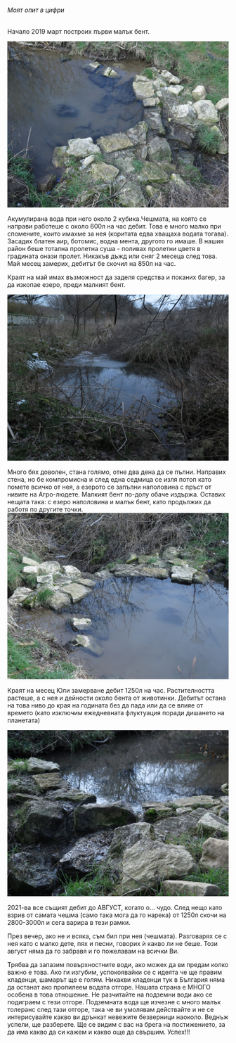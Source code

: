 ###### Моят опит в цифри

Начало 2019 март построих първи малък бент. 

![Бент 1](/bent1.jpg "Бент 1")     

Aкумулирана вода при него около 2 кубика.Чешмата, на която се направи работеше с около 600л на час дебит. Това е много малко при спомените, които имахме за нея (коритата едва хващаха водата тогава). Засадих блатен аир, ботомис, водна мента, другото го имаше. В нашия район беше тотална пролетна суша - поливах пролетни цветя в градината онази пролет. Никакъв дъжд или сняг 2 месеца след това. Май месец замерих, дебитът бе скочил на 850л на час. 

Краят на май имах възможност да заделя средства и поканих багер, за да изкопае езеро, преди малкият бент. 

![Езеро](/ezero.jpg "Езеро")     

Много бях доволен, стана голямо, отне два дена да се пълни. Направих стена, но бе компромисна и след една седмица се изля потоп като помете всичко от нея, а езерото се запълни наполовина с пръст от нивите на Агро-людете. Малкият бент по-долу обаче издържа. Оставих нещата така: с езеро наполовина и малък бент, като продължих да работя по другите точки. 
![Бент 2](/bent2.jpg "Бент 2")     

Краят на месец Юли замерване дебит 1250л на час. Растителността растеше, а с нея и дейности около бента от животинки.
Дебитът остана на това ниво до края на годината без да пада или да се влияе от времето (като изключим ежедневната флуктуация поради дишането на планетата)

![Бент 3](/bent3.jpg "Бент 3")
  
2021-ва все същият дебит до АВГУСТ, когато о... чудо. След нещо като взрив от самата чешма (само така мога да го нарека) от 1250л скочи на 2800-3000л и сега варира в тези рамки. 

През вечер, ако не и всяка, съм бил при нея (чешмата). Разговарях се с нея като с малко дете, пях и песни, говорих ѝ какво ли не беше.
Този август няма да го забравя и го пожелавам на всички Ви.

Трябва да запазим повърхностните води, ако можех да ви предам колко важно е това. Ако ги изгубим, успокоявайки се с идеята че ще правим кладенци, шамарът ще е голям. Никакви кладенци тук в България няма да останат ако пропилеем водата отгоре. Нашата страна е МНОГО особена в това отношение. Не разчитайте на подземни води ако се подиграем с тези отгоре. Подземната вода ще изчезне с много малък толеранс след тази отгоре, така че ви умолявам действайте и не се интерисувайте какво ви дрънкат невежите безверници наоколо. Веднъж успели, ще разберете. Ще се видим с вас на брега на постижението, за да има какво да си кажем и какво още да свършим. Успех!!!  

